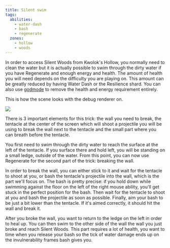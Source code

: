 ```yaml
---
title: Silent swim
tags:
  abilities:
    - water-dash
    - bash
    - regenerate
  zones:
    - hollow
    - woods
---
```


In order to access Silent Woods from Kwolok's Hollow, you normally need to clean the water but it is actually possible to swim through the dirty water if you have Regenerate and enough energy and health. The amount of health you will need depends on the difficulty you are playing on. This amount can be greatly reduced by having Water Dash or the Resilience shard. You can also use [godmode](/tutorials/misc/godmode) to remove the health and energy requirement entirely.

This is how the scene looks with the debug renderer on.

![](https://i.imgur.com/fp45E9c.jpeg)

There is 3 important elements for this trick: the wall you need to break, the tentacle at the center of the screen which will shoot a projectile you will be using to break the wall next to the tentacle and the small part where you can breath before the tentacle.

You first need to swim through the dirty water to reach the surface at the left of the tentacle. If you surface there and hold left, you will be standing on a small ledge, outside of the water. From this point, you can now use Regenerate for the second part of the trick: breaking the wall.

In order to break the wall, you can either stick to it and wait for the tentacle to shoot at you, or bash the tentacle's projectile into the wall, which is the part we'll focus on. The bash is pretty precise: if you hold down while swimming against the floor on the left of the right mouse ability, you'll get stuck in the perfect position for the bash. Then wait for the tentacle to shoot at you and bash the projectile as soon as possible. Finally, aim your bash to be just a bit lower than the tentacle. If it's aimed correctly, it should hit the wall and break it.

After you broke the wall, you want to return to the ledge on the left in order to heal up. You can then swim to the other side of the wall the wall you just broke and reach Silent Woods. This part requires a lot of health, you want to time when you release your bash so the tick of water damage ends up on the invulnerability frames bash gives you.

<youtube-video id="qubLCEn8CVU"></youtube-video>